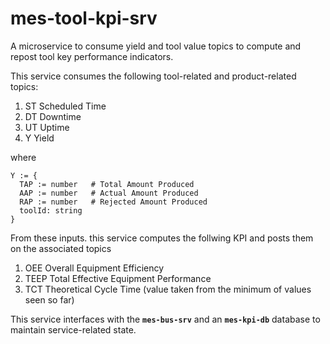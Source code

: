 # mes-tool-kpi-srv
A microservice to consume yield and tool value topics to compute and repost tool key performance indicators.


This service consumes the following tool-related and product-related topics:

1. ST   Scheduled Time
2. DT   Downtime
3. UT   Uptime
4. Y    Yield

where 
```
Y := {
  TAP := number   # Total Amount Produced
  AAP := number   # Actual Amount Produced
  RAP := number   # Rejected Amount Produced
  toolId: string
}
```

From these inputs. this service computes the follwing KPI and posts them on the associated topics

1. OEE  Overall Equipment Efficiency
2. TEEP Total Effective Equipment Performance
3. TCT  Theoretical Cycle Time (value taken from the minimum of values seen so far)

This service interfaces with the **`mes-bus-srv`** and an **`mes-kpi-db`** database to maintain service-related state.

